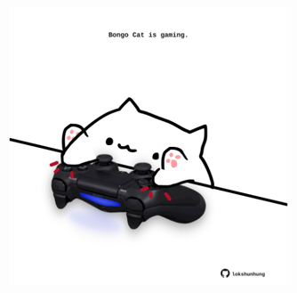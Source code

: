 <!-- built at 03/11/2022, 23:01:11 UTC -->
<p align="center">
  <img width="500" height="500" src="./ReadmeImage.svg">
</p>
